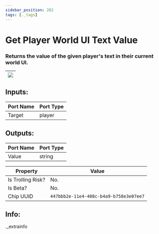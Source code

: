 ```yaml
---
sidebar_position: 202
tags: [._tags]
---
```


# Get Player World UI Text Value


### Returns the value of the given player's text in their current world UI.

| ![](https://images-ext-2.discordapp.net/external/MPmIaQzlEPmgGWlgi-WxBBXt0Bjv_zWPkg1y1f_sy3s/https/www.recroomcircuits.com/image/circuit/absolute-value?width=206&height=108) |
|-----|

## Inputs:
| Port Name | Port Type |
|-----------|-----------|
| Target | player |

## Outputs:
| Port Name | Port Type |
|-----------|-----------|
| Value | string | 

| Property  | Value |
|-------------------|-----------|
| Is Trolling Risk? | No. |
| Is Beta? | No. |
| Chip UUID | `447bbb2e-11e4-408c-b4a9-b758e3e07ee7` |

## Info:
._extrainfo
